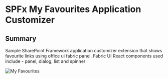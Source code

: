 # SPFx My Favourites Application Customizer

## Summary
Sample SharePoint Framework application customizer extension that shows favourite links using office ui fabric panel. Fabric UI React components used include - panel, dialog, list and spinner

![My Favourites](./assets/spfx-my-favourites.gif)